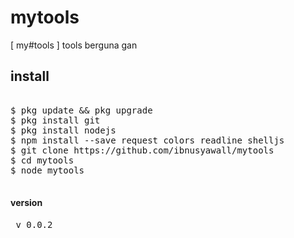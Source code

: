 # mytools
[ my#tools ] tools berguna gan

## install

<pre>

$ pkg update && pkg upgrade
$ pkg install git
$ pkg install nodejs
$ npm install --save request colors readline shelljs
$ git clone https://github.com/ibnusyawall/mytools
$ cd mytools
$ node mytools

</pre>

#### version
<pre> v 0.0.2 </pre>
